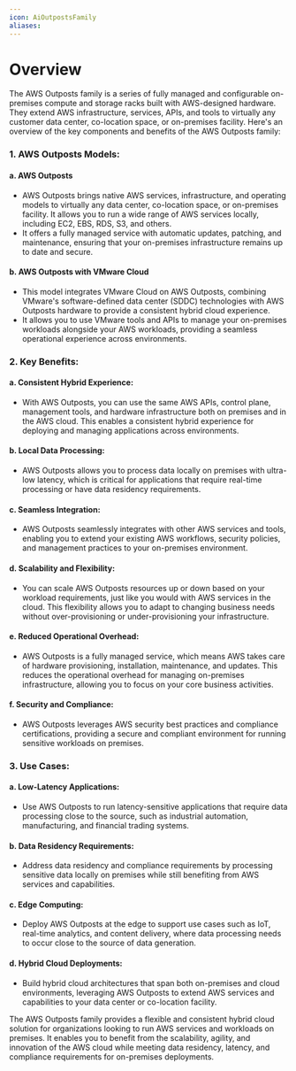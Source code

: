 ```yaml
---
icon: AiOutpostsFamily
aliases:
---
```

# Overview

The AWS Outposts family is a series of fully managed and configurable on-premises compute and storage racks built with AWS-designed hardware. They extend AWS infrastructure, services, APIs, and tools to virtually any customer data center, co-location space, or on-premises facility. Here's an overview of the key components and benefits of the AWS Outposts family:

### 1. AWS Outposts Models:

#### a. AWS Outposts

- AWS Outposts brings native AWS services, infrastructure, and operating models to virtually any data center, co-location space, or on-premises facility. It allows you to run a wide range of AWS services locally, including EC2, EBS, RDS, S3, and others.
- It offers a fully managed service with automatic updates, patching, and maintenance, ensuring that your on-premises infrastructure remains up to date and secure.

#### b. AWS Outposts with VMware Cloud

- This model integrates VMware Cloud on AWS Outposts, combining VMware's software-defined data center (SDDC) technologies with AWS Outposts hardware to provide a consistent hybrid cloud experience.
- It allows you to use VMware tools and APIs to manage your on-premises workloads alongside your AWS workloads, providing a seamless operational experience across environments.

### 2. Key Benefits:

#### a. Consistent Hybrid Experience:

- With AWS Outposts, you can use the same AWS APIs, control plane, management tools, and hardware infrastructure both on premises and in the AWS cloud. This enables a consistent hybrid experience for deploying and managing applications across environments.

#### b. Local Data Processing:

- AWS Outposts allows you to process data locally on premises with ultra-low latency, which is critical for applications that require real-time processing or have data residency requirements.

#### c. Seamless Integration:

- AWS Outposts seamlessly integrates with other AWS services and tools, enabling you to extend your existing AWS workflows, security policies, and management practices to your on-premises environment.

#### d. Scalability and Flexibility:

- You can scale AWS Outposts resources up or down based on your workload requirements, just like you would with AWS services in the cloud. This flexibility allows you to adapt to changing business needs without over-provisioning or under-provisioning your infrastructure.

#### e. Reduced Operational Overhead:

- AWS Outposts is a fully managed service, which means AWS takes care of hardware provisioning, installation, maintenance, and updates. This reduces the operational overhead for managing on-premises infrastructure, allowing you to focus on your core business activities.

#### f. Security and Compliance:

- AWS Outposts leverages AWS security best practices and compliance certifications, providing a secure and compliant environment for running sensitive workloads on premises.

### 3. Use Cases:

#### a. Low-Latency Applications:

- Use AWS Outposts to run latency-sensitive applications that require data processing close to the source, such as industrial automation, manufacturing, and financial trading systems.

#### b. Data Residency Requirements:

- Address data residency and compliance requirements by processing sensitive data locally on premises while still benefiting from AWS services and capabilities.

#### c. Edge Computing:

- Deploy AWS Outposts at the edge to support use cases such as IoT, real-time analytics, and content delivery, where data processing needs to occur close to the source of data generation.

#### d. Hybrid Cloud Deployments:

- Build hybrid cloud architectures that span both on-premises and cloud environments, leveraging AWS Outposts to extend AWS services and capabilities to your data center or co-location facility.

The AWS Outposts family provides a flexible and consistent hybrid cloud solution for organizations looking to run AWS services and workloads on premises. It enables you to benefit from the scalability, agility, and innovation of the AWS cloud while meeting data residency, latency, and compliance requirements for on-premises deployments.